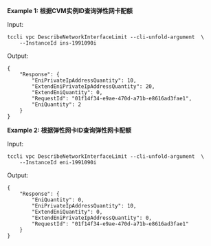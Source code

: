**Example 1: 根据CVM实例ID查询弹性网卡配额**



Input: 

```
tccli vpc DescribeNetworkInterfaceLimit --cli-unfold-argument  \
    --InstanceId ins-1991090i
```

Output: 
```
{
    "Response": {
        "EniPrivateIpAddressQuantity": 10,
        "ExtendEniPrivateIpAddressQuantity": 20,
        "ExtendEniQuantity": 0,
        "RequestId": "01f14f34-e9ae-470d-a71b-e8616ad3fae1",
        "EniQuantity": 2
    }
}
```

**Example 2: 根据弹性网卡ID查询弹性网卡配额**



Input: 

```
tccli vpc DescribeNetworkInterfaceLimit --cli-unfold-argument  \
    --InstanceId eni-1991090i
```

Output: 
```
{
    "Response": {
        "EniQuantity": 0,
        "EniPrivateIpAddressQuantity": 10,
        "ExtendEniQuantity": 0,
        "ExtendEniPrivateIpAddressQuantity": 0,
        "RequestId": "01f14f34-e9ae-470d-a71b-e8616ad3fae1"
    }
}
```

